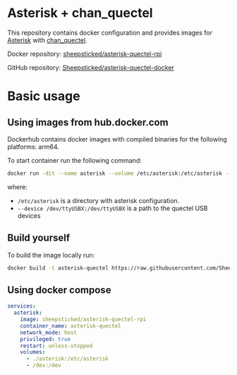# Asterisk + chan_quectel

This repository contains docker configuration and provides images for [Asterisk](https://www.asterisk.org/) with [chan_quectel](https://github.com/IchthysMaranatha/asterisk-chan-quectel).

Docker repository: [sheepsticked/asterisk-quectel-rpi](https://hub.docker.com/r/sheepsticked/asterisk-quectel-rpi)

GitHub repository: [Sheepsticked/asterisk-quectel-docker](https://github.com/Sheepsticked/asterisk-quectel-docker)

# Basic usage

## Using images from hub.docker.com

Dockerhub contains docker images with compiled binaries for the following platforms: arm64.

To start container run the following command:

```sh
docker run -dit --name asterisk --volume /etc/asterisk:/etc/asterisk --network host --device /dev/ttyUSB0:/dev/ttyUSB0 --device /dev/ttyUSB1:/dev/ttyUSB1 --device /dev/ttyUSB2:/dev/ttyUSB2 --device /dev/ttyUSB3:/dev/ttyUSB3 --device /dev/ttyUSB4:/dev/ttyUSB4 --restart unless-stopped sheepsticked/asterisk-quectel-rpi
```

where:

- `/etc/asterisk` is a directory with asterisk configuration.
- `--device /dev/ttyUSBX:/dev/ttyUSBX` is a path to the quectel USB devices

## Build yourself

To build the image locally run:

```sh
docker build -t asterisk-quectel https://raw.githubusercontent.com/Sheepsticked/asterisk-quectel-docker/master/Dockerfile
```

## Using docker compose

```yaml
services:
  asterisk:
    image: sheepsticked/asterisk-quectel-rpi
    container_name: asterisk-quectel
    network_mode: host
    privileged: true
    restart: unless-stopped
    volumes:
      - ./asterisk:/etc/asterisk
      - /dev:/dev
```
